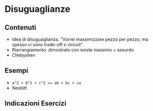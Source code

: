 # Disuguaglianze

## Contenuti

- Idea di disuguaglianza. "Vorrei massimizzare pezzo per pezzo, ma spesso ci sono trade-off o vincoli".
- Riarrangiamento: dimostrato con esiste massimo + assurdo.
- Chebyshev

## Esempi

- `a^2 + b^2 + c^2 >= ab + bc + ca`
- Nesbitt

## Indicazioni Esercizi
